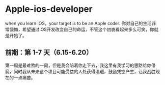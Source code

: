 # Apple-ios-developer
when you learn iOS，your target is to be an Apple coder.
你对自己的生活非常懊悔，希望通过iOS开发改变自己的命运，不管这个初衷看起来多么可笑，你就是开始了。
## 前期：第 1-7 天（6.15-6.20）
第一周是最难熬的一周，但是我会陪着你走下去，我这里有我学习的思路给你借箭，同时我从未来这个项目可能受益的人处获得温暖，鼓励凭空产生，让我战胜现在的一点痛苦。

